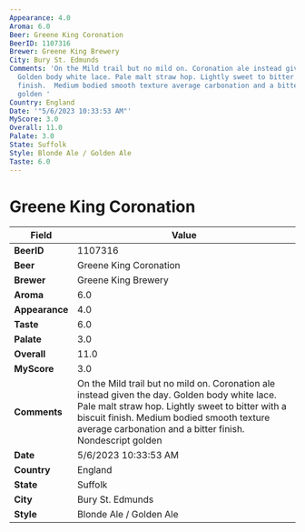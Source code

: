 ```yaml
---
Appearance: 4.0
Aroma: 6.0
Beer: Greene King Coronation
BeerID: 1107316
Brewer: Greene King Brewery
City: Bury St. Edmunds
Comments: 'On the Mild trail but no mild on. Coronation ale instead given the day.
  Golden body white lace. Pale malt straw hop. Lightly sweet to bitter with a biscuit
  finish.  Medium bodied smooth texture average carbonation and a bitter finish. Nondescript
  golden '
Country: England
Date: '"5/6/2023 10:33:53 AM"'
MyScore: 3.0
Overall: 11.0
Palate: 3.0
State: Suffolk
Style: Blonde Ale / Golden Ale
Taste: 6.0
---
```


# Greene King Coronation

| Field         | Value |
|---------------|-------|
| **BeerID** | 1107316 |
| **Beer** | Greene King Coronation |
| **Brewer** | Greene King Brewery |
| **Aroma** | 6.0 |
| **Appearance** | 4.0 |
| **Taste** | 6.0 |
| **Palate** | 3.0 |
| **Overall** | 11.0 |
| **MyScore** | 3.0 |
| **Comments** | On the Mild trail but no mild on. Coronation ale instead given the day. Golden body white lace. Pale malt straw hop. Lightly sweet to bitter with a biscuit finish.  Medium bodied smooth texture average carbonation and a bitter finish. Nondescript golden  |
| **Date** | 5/6/2023 10:33:53 AM |
| **Country** | England |
| **State** | Suffolk |
| **City** | Bury St. Edmunds |
| **Style** | Blonde Ale / Golden Ale |
